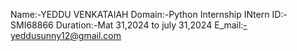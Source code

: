 Name:-YEDDU VENKATAIAH
Domain:-Python Internship
INtern ID:-SMI68866
Duration:-Mat 31,2024 to july 31,2024
E_mail:-yeddusunny12@gmail.com

